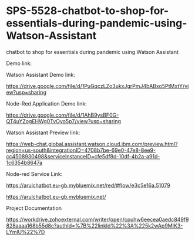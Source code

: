 # SPS-5528-chatbot-to-shop-for-essentials-during-pandemic-using-Watson-Assistant
chatbot to shop for essentials during pandemic using Watson Assistant

Demo link: 

Watson Assistant Demo link:


https://drive.google.com/file/d/1PuGqczLZo3ukxJgrPmJ4bABxo5PtMxtY/view?usp=sharing

Node-Red Application Demo link:

https://drive.google.com/file/d/1AhB9ysBF0G-QT4uYZogEHWg0TvOyo5p7/view?usp=sharing

 
Watson Assistant Preview link:

https://web-chat.global.assistant.watson.cloud.ibm.com/preview.html?region=us-south&integrationID=4708b7be-69e0-47e8-8ee9-cc4508930498&serviceInstanceID=cfe5df8d-10df-4b2a-a91d-1c6354b8647a

Node-red Service Link:

https://arulchatbot.eu-gb.mybluemix.net/red/#flow/e3c5e16a.51079

https://arulchatbot.eu-gb.mybluemix.net/

Project Documentation

https://workdrive.zohoexternal.com/writer/open/cpuhw6eecea0aedc849f9828aaaa168b55d8c?authId=%7B%22linkId%22%3A%225k2wAp9MIK3-LYmlU%22%7D


